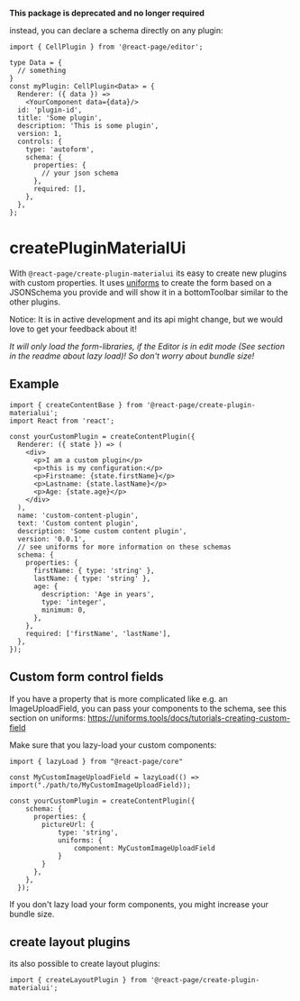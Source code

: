 **This package is deprecated and no longer required**

instead, you can declare a schema directly on any plugin:

```tsx
import { CellPlugin } from '@react-page/editor';

type Data = {
  // something
}
const myPlugin: CellPlugin<Data> = {
  Renderer: ({ data }) =>
    <YourComponent data={data}/>
  id: 'plugin-id',
  title: 'Some plugin',
  description: 'This is some plugin',
  version: 1,
  controls: {
    type: 'autoform',
    schema: {
      properties: {
        // your json schema
      },
      required: [],
    },
  },
};
```

# createPluginMaterialUi

With `@react-page/create-plugin-materialui` its easy to create new plugins with custom properties.
It uses [uniforms](https://uniforms.tools) to create the form based on a JSONSchema you provide and will show it in a bottomToolbar similar to the other plugins.

Notice: It is in active development and its api might change, but we would love to get your feedback about it!

_It will only load the form-libraries, if the Editor is in edit mode (See section in the readme about lazy load)! So don't worry about bundle size!_

## Example

```tsx
import { createContentBase } from '@react-page/create-plugin-materialui';
import React from 'react';

const yourCustomPlugin = createContentPlugin({
  Renderer: ({ state }) => (
    <div>
      <p>I am a custom plugin</p>
      <p>this is my configuration:</p>
      <p>Firstname: {state.firstName}</p>
      <p>Lastname: {state.lastName}</p>
      <p>Age: {state.age}</p>
    </div>
  ),
  name: 'custom-content-plugin',
  text: 'Custom content plugin',
  description: 'Some custom content plugin',
  version: '0.0.1',
  // see uniforms for more information on these schemas
  schema: {
    properties: {
      firstName: { type: 'string' },
      lastName: { type: 'string' },
      age: {
        description: 'Age in years',
        type: 'integer',
        minimum: 0,
      },
    },
    required: ['firstName', 'lastName'],
  },
});
```

## Custom form control fields

If you have a property that is more complicated like e.g. an ImageUploadField,
you can pass your components to the schema, see this section on uniforms: https://uniforms.tools/docs/tutorials-creating-custom-field

Make sure that you lazy-load your custom components:

```tsx
import { lazyLoad } from "@react-page/core"

const MyCustomImageUploadField = lazyLoad(() => import("./path/to/MyCustomImageUploadField));

const yourCustomPlugin = createContentPlugin({
    schema: {
      properties: {
        pictureUrl: {
            type: 'string',
            uniforms: {
                component: MyCustomImageUploadField
            }
        }
      },
    },
  });
```

If you don't lazy load your form components, you might increase your bundle size.

## create layout plugins

its also possible to create layout plugins:

```tsx
import { createLayoutPlugin } from '@react-page/create-plugin-materialui';
```
